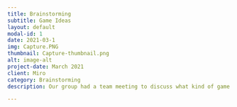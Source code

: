 ```yaml
---
title: Brainstorming
subtitle: Game Ideas
layout: default
modal-id: 1
date: 2021-03-1
img: Capture.PNG
thumbnail: Capture-thumbnail.png
alt: image-alt
project-date: March 2021
client: Miro
category: Brainstorming
description: Our group had a team meeting to discuss what kind of game to make and we made a lot good ideas for our upcoming game. Things like gameplay mechanics, goals, world building, etc. were all discussed in the meeting and we gave feedback to each one of them and decide if we like it or not. After the meeting, our team decided to choose a horror theme set in a 3D forest with a game mechanic of swapping the player with animate and inanimate objects but this idea can be changed in the upcoming future.

---
```

